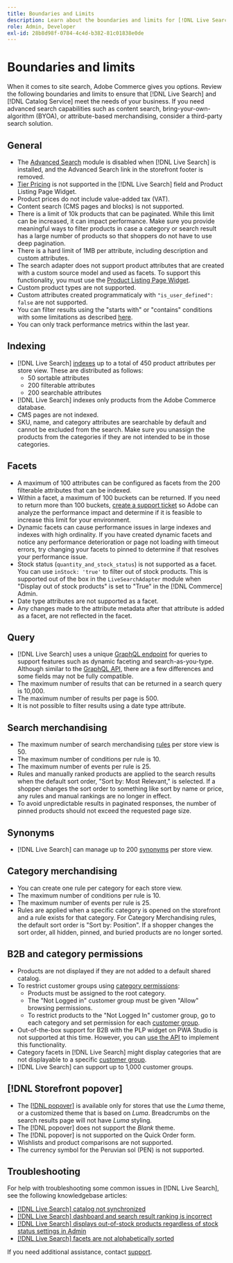 ```yaml
---
title: Boundaries and Limits
description: Learn about the boundaries and limits for [!DNL Live Search] to ensure it meets the needs of your business.
role: Admin, Developer
exl-id: 28b8d98f-0784-4c4d-b382-81c01838e0de
---
```

# Boundaries and limits

When it comes to site search, Adobe Commerce gives you options. Review the following boundaries and limits to ensure that [!DNL Live Search] and [!DNL Catalog Service] meet the needs of your business. If you need advanced search capabilities such as content search, bring-your-own-algorithm (BYOA), or attribute-based merchandising, consider a third-party search solution.

## General

- The [Advanced Search](https://experienceleague.adobe.com/en/docs/commerce-admin/catalog/catalog/search/search) module is disabled when [!DNL Live Search] is installed, and the Advanced Search link in the storefront footer is removed.
- [Tier Pricing](https://experienceleague.adobe.com/en/docs/commerce-admin/catalog/products/pricing/product-price-tier) is not supported in the [!DNL Live Search] field and Product Listing Page Widget.
- Product prices do not include value-added tax (VAT).
- Content search (CMS pages and blocks) is not supported.
- There is a limit of 10k products that can be paginated. While this limit can be increased, it can impact performance. Make sure you provide meaningful ways to filter products in case a category or search result has a large number of products so that shoppers do not have to use deep pagination.
- There is a hard limit of 1MB per attribute, including description and custom attributes.
- The search adapter does not support product attributes that are created with a custom source model and used as facets. To support this functionality, you must use the [Product Listing Page Widget](plp-styling.md).
- Custom product types are not supported.
- Custom attributes created programmaticaly with `"is_user_defined": false` are not supported.
- You can filter results using the "starts with" or "contains" conditions with some limitations as described [here](https://developer.adobe.com/commerce/services/graphql/live-search/product-search/#limitations).
- You can only track performance metrics within the last year.

## Indexing

- [!DNL Live Search] [indexes](indexing.md) up to a total of 450 product attributes per store view. These are distributed as follows:
   - 50 sortable attributes
   - 200 filterable attributes
   - 200 searchable attributes
- [!DNL Live Search] indexes only products from the Adobe Commerce database.
- CMS pages are not indexed.
- SKU, name, and category attributes are searchable by default and cannot be excluded from the search. Make sure you unassign the products from the categories if they are not intended to be in those categories.

## Facets

- A maximum of 100 attributes can be configured as facets from the 200 filterable attributes that can be indexed.
- Within a facet, a maximum of 100 buckets can be returned. If you need to return more than 100 buckets, [create a support ticket](https://experienceleague.adobe.com/en/docs/commerce-knowledge-base/kb/help-center-guide/magento-help-center-user-guide) so Adobe can analyze the performance impact and determine if it is feasible to increase this limit for your environment.
- Dynamic facets can cause performance issues in large indexes and indexes with high ordinality. If you have created dynamic facets and notice any performance deterioration or page not loading with timeout errors, try changing your facets to pinned to determine if that resolves your performance issue.
- Stock status (`quantity_and_stock_status`) is not supported as a facet. You can use `inStock: 'true'` to filter out of stock products. This is supported out of the box in the `LiveSearchAdapter` module when "Display out of stock products" is set to "True" in the [!DNL Commerce] Admin.
- Date type attributes are not supported as a facet.
- Any changes made to the attribute metadata after that attribute is added as a facet, are not reflected in the facet.

## Query

- [!DNL Live Search] uses a unique [GraphQL endpoint](https://developer.adobe.com/commerce/services/graphql/live-search/) for queries to support features such as dynamic faceting and search-as-you-type. Although similar to the [GraphQL API](https://developer.adobe.com/commerce/webapi/graphql/), there are a few differences and some fields may not be fully compatible.
- The maximum number of results that can be returned in a search query is 10,000.
- The maximum number of results per page is 500.
- It is not possible to filter results using a date type attribute.

## Search merchandising

- The maximum number of search merchandising [rules](rules.md) per store view is 50.
- The maximum number of conditions per rule is 10.
- The maximum number of events per rule is 25.
- Rules and manually ranked products are applied to the search results when the default sort order, "Sort by: Most Relevant," is selected. If a shopper changes the sort order to something like sort by name or price, any rules and manual rankings are no longer in effect.
- To avoid unpredictable results in paginated responses, the number of pinned products should not exceed the requested page size.

## Synonyms

- [!DNL Live Search] can manage up to 200 [synonyms](synonyms.md) per store view.

## Category merchandising

- You can create one rule per category for each store view.
- The maximum number of conditions per rule is 10.
- The maximum number of events per rule is 25.
- Rules are applied when a specific category is opened on the storefront and a rule exists for that category. For Category Merchandising rules, the default sort order is "Sort by: Position". If a shopper changes the sort order, all hidden, pinned, and buried products are no longer sorted.

## B2B and category permissions

- Products are not displayed if they are not added to a default shared catalog.
- To restrict customer groups using [category permissions](https://experienceleague.adobe.com/en/docs/commerce-admin/catalog/categories/category-permissions):
   - Products must be assigned to the root category.
   - The "Not Logged in" customer group must be given "Allow" browsing permissions.
   - To restrict products to the "Not Logged In" customer group, go to each category and set permission for each [customer group](https://experienceleague.adobe.com/en/docs/commerce-admin/b2b/shared-catalogs/catalog-shared-manage).
- Out-of-the-box support for B2B with the PLP widget on PWA Studio is not supported at this time. However, you can [use the API](install.md#pwa-support) to implement this functionality.
- Category facets in [!DNL Live Search] might display categories that are not displayable to a specific [customer group](https://experienceleague.adobe.com/en/docs/commerce-admin/b2b/shared-catalogs/catalog-shared-manage).
- [!DNL Live Search] can support up to 1,000 customer groups.

## [!DNL Storefront popover]

- The [[!DNL popover]](storefront-popover.md) is available only for stores that use the *Luma* theme, or a customized theme that is based on *Luma*. Breadcrumbs on the search results page will not have *Luma* styling.
- The [!DNL popover] does not support the *Blank* theme.
- The [!DNL popover] is not supported on the Quick Order form.
- Wishlists and product comparisons are not supported.
- The currency symbol for the Peruvian sol (PEN) is not supported.

## Troubleshooting

For help with troubleshooting some common issues in [!DNL Live Search], see the following knowledgebase articles:

- [[!DNL Live Search] catalog not synchronized](https://experienceleague.adobe.com/en/docs/commerce-knowledge-base/kb/troubleshooting/miscellaneous/live-search-catalog-data-sync)
- [[!DNL Live Search] dashboard and search result ranking is incorrect](https://experienceleague.adobe.com/en/docs/commerce-knowledge-base/kb/troubleshooting/miscellaneous/live-search-dashboard-ranking-incorrect)
- [[!DNL Live Search] displays out-of-stock products regardless of stock status settings in Admin](https://experienceleague.adobe.com/en/docs/commerce-knowledge-base/kb/troubleshooting/miscellaneous/live-search-displays-out-of-stock-products)
- [[!DNL Live Search] facets are not alphabetically sorted](https://experienceleague.adobe.com/en/docs/commerce-knowledge-base/kb/troubleshooting/miscellaneous/live-search-facets-not-sorted)

If you need additional assistance, contact [support](https://experienceleague.adobe.com/en/docs/commerce-knowledge-base/kb/help-center-guide/magento-help-center-user-guide).
